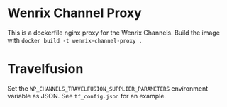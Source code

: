 # Wenrix Channel Proxy

This is a dockerfile nginx proxy for the Wenrix Channels.
Build the image with `docker build -t wenrix-channel-proxy .`

# Travelfusion
Set the `WP_CHANNELS_TRAVELFUSION_SUPPLIER_PARAMETERS` environment variable as JSON.
See `tf_config.json` for an example.